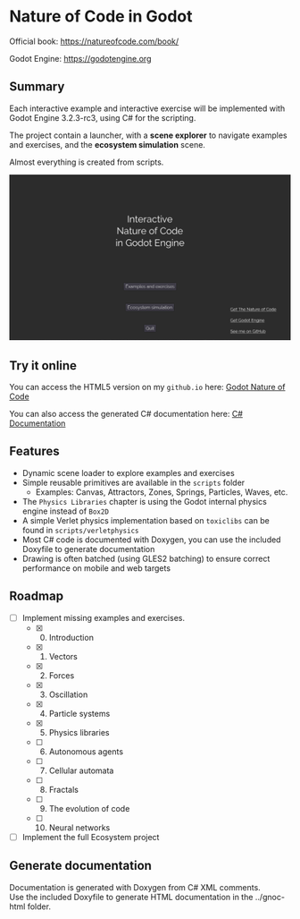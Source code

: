 # Nature of Code in Godot

Official book: https://natureofcode.com/book/

Godot Engine: https://godotengine.org

## Summary

Each interactive example and interactive exercise will be implemented with Godot Engine 3.2.3-rc3, using C# for the scripting.

The project contain a launcher, with a **scene explorer** to navigate examples and exercises, and the **ecosystem simulation** scene.

Almost everything is created from scripts.

![screen](./docs/screen.gif)

## Try it online

You can access the HTML5 version on my `github.io` here: [Godot Nature of Code](https://srynetix.github.io/gamedev/godot-nature-of-code/index.html)

You can also access the generated C# documentation here: [C# Documentation](https://srynetix.github.io/gamedev/godot-nature-of-code/docs/annotated.html)

## Features

- Dynamic scene loader to explore examples and exercises
- Simple reusable primitives are available in the `scripts` folder
  - Examples: Canvas, Attractors, Zones, Springs, Particles, Waves, etc.
- The `Physics Libraries` chapter is using the Godot internal physics engine instead of `Box2D`
- A simple Verlet physics implementation based on `toxiclibs` can be found in `scripts/verletphysics`
- Most C# code is documented with Doxygen, you can use the included Doxyfile to generate documentation
- Drawing is often batched (using GLES2 batching) to ensure correct performance on mobile and web targets

## Roadmap

- [ ] Implement missing examples and exercises.
  - [x] 00. Introduction
  - [x] 01. Vectors
  - [x] 02. Forces
  - [x] 03. Oscillation
  - [x] 04. Particle systems
  - [x] 05. Physics libraries
  - [ ] 06. Autonomous agents
  - [ ] 07. Cellular automata
  - [ ] 08. Fractals
  - [ ] 09. The evolution of code
  - [ ] 10. Neural networks
- [ ] Implement the full Ecosystem project

## Generate documentation

Documentation is generated with Doxygen from C# XML comments.  
Use the included Doxyfile to generate HTML documentation in the ../gnoc-html folder.